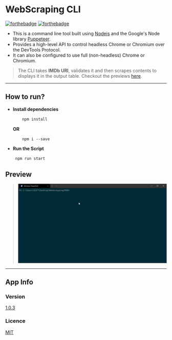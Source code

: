 # WebScraping CLI

[![forthebadge](https://forthebadge.com/images/badges/made-with-javascript.svg)](https://forthebadge.com)
[![forthebadge](https://forthebadge.com/images/badges/compatibility-betamax.svg)](https://forthebadge.com)

<!-- [![forthebadge](https://forthebadge.com/images/badges/powered-by-black-magic.svg)](https://forthebadge.com) -->

- This is a command line tool built using [Nodejs](https://nodejs.dev/learn) and the Google's Node library [Puppeteer](https://developers.google.com/web/tools/puppeteer).
- Provides a high-level API to control headless Chrome or Chromium over the DevTools Protocol.
- It can also be configured to use full (non-headless) Chrome or Chromium.

> The CLI takes **IMDb URI**, validates it and then scrapes contents to displays it in the output table. Checkout the previews [here](./previews).

---

## How to run?

- **Install dependencies**
  ```bash
      npm install
  ```
  **OR**
  ```
      npm i --save
  ```
- **Run the Script**
  ```bash
   npm run start
  ```

## Preview

> ![web scraping](./previews/success2.gif)

---

## App Info

### Version

[1.0.3](https://github.com/akashchouhan16/WebScraping-CLI#readme, "Web Scraping CLI v1.0.3")

### Licence

[MIT](https://github.com/akashchouhan16/WebScraping-CLI/blob/master/LICENSE.md, "View LICENSE")
